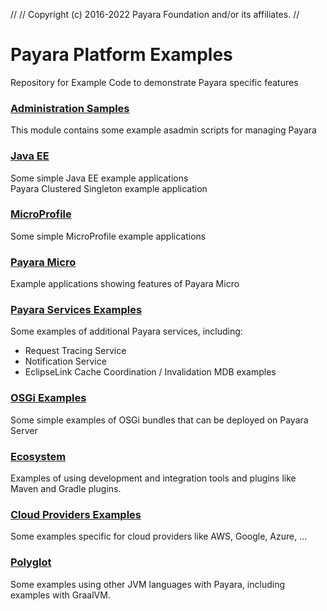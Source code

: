 //
// Copyright (c) 2016-2022 Payara Foundation and/or its affiliates.
//

# Payara Platform Examples
Repository for Example Code to demonstrate Payara specific features

### [Administration Samples](administration-examples)
This module contains some example asadmin scripts for managing Payara

### [Java EE](javaee)
Some simple Java EE example applications  
Payara Clustered Singleton example application

### [MicroProfile](microprofile)
Some simple MicroProfile example applications  

### [Payara Micro](payara-micro)
Example applications showing features of Payara Micro

### [Payara Services Examples](payara-services)
Some examples of additional Payara services, including:

* Request Tracing Service
* Notification Service
* EclipseLink Cache Coordination / Invalidation MDB examples

### [OSGi Examples](osgi)

Some simple examples of OSGi bundles that can be deployed on Payara Server

### [Ecosystem](ecosystem)

Examples of using development and integration tools and plugins like Maven and Gradle plugins.

### [Cloud Providers Examples](cloud-providers)

Some examples specific for cloud providers like AWS, Google, Azure, ...

### [Polyglot](polyglot)

Some examples using other JVM languages with Payara, including examples with GraalVM.
